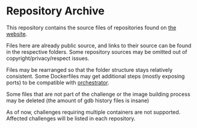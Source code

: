 # Repository Archive

This repository contains the source files of repositories found on [the website](https://dohack.me).

Files here are already public source, and links to their source can be found in the respective folders. Some repository sources may be omitted out of copyright/privacy/respect issues.

Files may be rearranged so that the folder structure stays relatively consistent. Some Dockerfiles may get additional steps (mostly exposing ports) to be compatible with [orchestrator](https://github.com/dohack-me/orchestrator).

Some files that are not part of the challenge or the image building process may be deleted (the amount of gdb history files is insane)

As of now, challenges requiring multiple containers are not supported. Affected challenges will be listed in each repository.